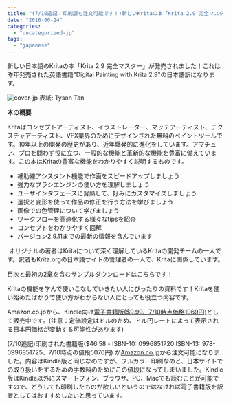 ```yaml
---
title: "(7/10追記：印刷版も注文可能です！)新しいKritaの本「Krita 2.9 完全マスター」発売のお知らせ"
date: "2016-06-24"
categories: 
  - "uncategorized-jp"
tags: 
  - "japanese"
---
```


新しい日本語のKritaの本「Krita 2.9 完全マスター」が発売されました！これは昨年発売された英語書籍"Digital Painting with Krita 2.9"の日本語訳になります。

 ![cover-jp](/images/posts/2016/cover-jp.jpg) 表紙: Tyson Tan

**本の概要**

Kritaはコンセプトアーティスト、イラストレーター、マッテアーティスト、テクスチャアーティスト、VFX業界のためにデザインされた無料のペイントツールです。10年以上の開発の歴史があり、近年爆発的に進化をしています。アマチュア、プロを問わず役に立つ、一般的な機能と革新的な機能を豊富に備えています。この本はKritaの豊富な機能をわかりやすく説明するものです。

- 補助線アシスタント機能で作画をスピードアップしましょう
- 強力なブラシエンジンの使い方を理解しましょう
- ユーザインタフェースに習熟して、好みにカスタマイズしましょう
- 選択と変形を使って作品の修正を行う方法を学びましょう
- 画像での色管理について学びましょう
- ワークフローを高速化する様々なtipsを紹介
- コンセプトをわかりやすく図解
- バージョン2.9.11までの最新の情報を含んでいます

 オリジナルの著者はKritaについて深く理解しているKritaの開発チームの一人です。訳者もKrita.orgの日本語サイトの管理者の一人で、Kritaに関係しています。

[目次と最初の2章を含むサンプルダウンロードはこちらです](https://krita.org/wp-content/uploads/2016/06/Krita-2.9-Perfect-Master-sample.pdf)！

Kritaの機能を学んで使いこなしていきたい人にぴったりの資料です！Kritaを使い始めたばかりで使い方がわからない人にとっても役立つ内容です。

Amazon.co.jpから、Kindle向け[電子書籍版($9.99、7/10時点価格1069円)](https://www.amazon.co.jp/dp/B01H0Z91CA)として販売中です。(注意：定価設定はドルのため、ドル円レートによって表示される日本円価格が変動する可能性があります)

(7/10追記)印刷された書籍版($46.58 - ISBN-10: 0996851720 ISBN-13: 978-0996851725、7/10時点の値段5070円) が[Amazon.co.jp](https://www.amazon.co.jp/Krita-2-9-Perfect-Master-Masterpiece/dp/0996851720)から注文可能になりました。内容はKindle版と同じなのですが、フルカラー印刷なのと、日本サイトでの取り扱いをするための手数料のためにこの値段になってしまいました。Kindle版はKindle以外にスマートフォン、ブラウザ、PC、Macでも読むことが可能ですので、どうしても印刷したものが欲しいというのではなければ電子書籍版を訳者としてはおすすめしたいと思っています。
